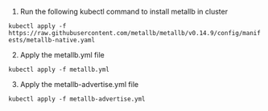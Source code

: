 1. Run the following kubectl command to install metallb in cluster

`kubectl apply -f https://raw.githubusercontent.com/metallb/metallb/v0.14.9/config/manifests/metallb-native.yaml`

2. Apply the metallb.yml file

`kubectl apply -f metallb.yml`

3. Apply the metallb-advertise.yml file

`kubectl apply -f metallb-advertise.yml`